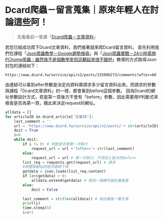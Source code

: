 # Dcard爬蟲－留言蒐集｜原來年輕人在討論這些阿！
> 先看看前一堂課「[Dcard爬蟲－文章資料](/classification/crawler_king/98)」

若您已經成功爬下Dcard文章資料，我們接著就來爬Dcard留言資料。 首先利用我們在課程「[Json爬蟲教學－Google趨勢搜尋](/class?c=3&a=85)」與「[Json爬蟲實戰－24小時電商PChome爬蟲｜雖然我不是個數學家但這聽起來很不錯吧](/classification/crawler_king/86)」教導的方式取得Json封包的連結如下：
```
https://www.dcard.tw/service/api/v2/posts/235996273/comments?after=60 
```
由連結可以看到after參數是決定向資料庫請求多少留言資料出來。而請求的參數與課程「Dcard文章資料」的一樣，都會看到before這個參數。 因為Dcard的網址參數設計方式，若是第一頁後方不會有「before」參數，因此需要用If判斷式來檢查是否為第一頁，藉此來決定request的網址。
```python
alldata = []
for articleID in dcard_article['文章ID']:
    last_comment = ''
    url = 'https://www.dcard.tw/service/api/v2/posts/'+ str(articleID) +'/comments'
    doit = True
    i=0
    while doit:
        if i != 0: # 判斷是否是第一次執行
            request_url = url +'?after='+ str(last_comment)
        else:
            request_url = url # 第一次執行，不須加上後方的before
        list_req = requests.get(request_url) # 請求
        #將整個網站的程式碼爬下來
        getdata = json.loads(list_req.content)
        if len(getdata) > 0:
            alldata.extend(getdata) # 將另一個陣列插在最後面
        else:
            doit = False
        
        last_comment = str(len(alldata)) # 取出最後一篇文章
        print(i)
        time.sleep(5)
        i=i+1
```
